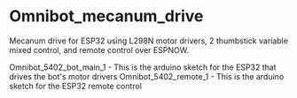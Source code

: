 # Omnibot_mecanum_drive
Mecanum drive for ESP32 using L298N motor drivers, 2 thumbstick variable mixed control, and remote control over ESPNOW.

Omnibot_5402_bot_main_1 - This is the arduino sketch for the ESP32 that drives the bot's motor drivers
Omnibot_5402_remote_1 - This is the arduino sketch for the ESP32 remote control
